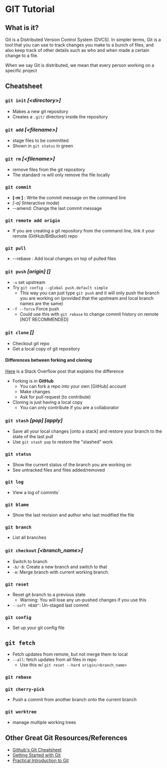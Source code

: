# GIT Tutorial

## What is it?
Git is a Distributed Version Control System (DVCS).
In simpler terms, Git is a tool that you can use to track changes you make to a
bunch of files, and also keep track of other details such as who and when made a
certain change to a file.

When we say Git is distributed, we mean that every person working on a specific
project

## Cheatsheet
### `git init` _[<directory\>]_
- Makes a new git repository
- Creates a `.git/` directory inside the repository

### `git add` _[<filename\>]_
- stage files to be committed
- Shown in `git status` in green

### `git rm` _[\<filename>]_
- remove files from the git repository
- The standard `rm` will only remove the file locally

### `git commit`
- __[-m <message>]__ : Write the commit message on the command line
- _[-a]_ (Interactive mode)
- --amend: Change the last commit message

### `git remote add origin` _<server URL>_
- If you are creating a git repository from the command line, link it your
  remote (GitHub/BitBucket) repo

### `git pull`
- --rebase : Add local changes on top of pulled files

### `git push` _[origin]_ _[<branch name>]_
- `-u` set upstream
-  Try `git config --global push.default simple`
    - This way you can just type `git push` and it will only push the branch
          you are working on (provided that the upstream and local branch names
			  are the same)
- `-f --force` Force push
    - Could use this with `git rebase` to change commit history on remote
          [NOT RECOMMENDED]

### `git clone` _<repository URL>_ _[<directory>]_
- Checkout git repo
- Get a local copy of git repository

#### Differences between forking and cloning
[Here](https://stackoverflow.com/questions/6286571/are-git-forks-actually-git-clones)
is a Stack Overflow post that explains the difference


- Forking is in **GitHub**
    - You can fork a repo into your own [GitHub] account
    - Make changes
    - Ask for pull request (to contribute)
- Cloning is just having a local copy
    - You can only contribute if you are a collaborator

### `git stash` _[pop]_ _[apply]_
- Save all your local changes [onto a stack] and restore your branch to the
  state of the last pull
- Use `git stash pop` to restore the "stashed" work

### `git status`
- Show the current status of the branch you are working on
- See untracked files and files added/removed

### `git log`
- View a log of commits`

### `git blame`
- Show the last revision and author who last modified the file

### `git branch`
- List all branches

### `git checkout` _[\<branch_name>]_
- Switch to branch
- `-b/-B`: Create a new branch and switch to that
- `-m`: Merge branch with current working branch.

### `git reset`
- Reset git branch to a previous state
    - Warning: You will lose any un-pushed changes if you use this
- `--soft HEAD^`: Un-staged last commit

### `git config`
- Set up your git config file

## `git fetch`
- Fetch updates from remote, but not merge them to local
- `--all`: fetch updates from all files in repo
    - Use this w/ `git reset --hard origin/<branch_name>`

### `git rebase`

### `git cherry-pick`
- Push a commit from another branch onto the current branch

### `git worktree`
- manage multiple working trees

## Other Great Git Resources/References

* [Github's Git Cheatsheet](https://services.github.com/on-demand/downloads/github-git-cheat-sheet.pdf)
* [Getting Started with Git](https://git-scm.com/book/en/v2/Getting-Started-Git-Basics)
* [Practical Introduction to Git](https://codeburst.io/git-good-part-a-e0d826286a2a)
